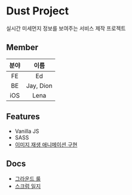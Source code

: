 # Dust Project

실시간 미세먼지 정보를 보여주는 서비스 제작 프로젝트

## Member

| 분야 |   이름    |
| :--: | :-------: |
|  FE  |    Ed     |
|  BE  | Jay, Dion |
| iOS  |   Lena    |

## Features

- Vanilla JS
- SASS
- [이미지 재생 애니메이션 구현](https://github.com/sungik-choi/dust-project/blob/develop/FE/src/js/components/progressBar.js)

## Docs 

- [그라운드 룰](https://github.com/codesquad-member-2020/dust-1/wiki/Ground-Rule)
- [스크럼 일지](https://github.com/codesquad-member-2020/dust-1/wiki/Scrum)
